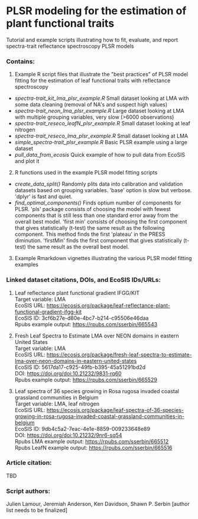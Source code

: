 # PLSR modeling for the estimation of plant functional traits
Tutorial and example scripts illustrating how to fit, evaluate, and report spectra-trait reflectance spectroscopy PLSR models


### Contains:
1) Example R script files that illustrate the "best practices" of PLSR model fitting for the estimation of leaf functional traits with reflectance spectroscopy
  + _spectra-trait_kit_lma_plsr_example.R_  Small dataset looking at LMA with some data cleaning (removal of NA's and suspect high values)
  + _spectra-trait_neon_lma_plsr_example.R_ Large dataset looking at LMA with multiple grouping variables, very slow (>6000 observations)
  + _spectra-trait_reseco_leafN_plsr_example.R_ Small dataset looking at leaf nitrogen
  + _spectra-trait_reseco_lma_plsr_example.R_ Small dataset looking at LMA
  + _simple_spectra-trait_plsr_example.R_ Basic PLSR example using a large dataset
  + _pull_data_from_ecosis_ Quick example of how to pull data from EcoSIS and plot it

2) R functions used in the example PLSR model fitting scripts
  + _create_data_split()_ Randomly plits data into calibration and validation datasets based on grouping variables.  'base' option is slow but verbose.  'dplyr' is fast and quiet.
  + _find_optimal_components()_ Finds optium number of components for PLSR.  'pls' package consists of choosing the model with fewest components that is still less than one standard error away from the overall best model. 'first min' consists of choosing the first component that gives statistically (t-test) the same result as the following component. This method finds the first 'plateau' in the PRESS diminution.  'firstMin' finds the first component that gives statistically (t-test) the same result as the overall best model.
  

3) Example Rmarkdown vignettes illustrating the various PLSR model fitting examples

### Linked dataset citations, DOIs, and EcoSIS IDs/URLs: <br>
1) Leaf reflectance plant functional gradient IFGG/KIT <br>
Target variable: LMA <br>
EcoSIS URL: https://ecosis.org/package/leaf-reflectance-plant-functional-gradient-ifgg-kit <br>
EcoSIS ID: 3cf6b27e-d80e-4bc7-b214-c95506e46daa <br>
Rpubs example output: https://rpubs.com/sserbin/665543

2) Fresh Leaf Spectra to Estimate LMA over NEON domains in eastern United States <br>
Target variable: LMA <br>
EcoSIS URL: https://ecosis.org/package/fresh-leaf-spectra-to-estimate-lma-over-neon-domains-in-eastern-united-states <br>
EcoSIS ID: 5617da17-c925-49fb-b395-45a51291bd2d <br>
DOI: https://doi.org/doi:10.21232/9831-rq60 <br>
Rpubs example output: https://rpubs.com/sserbin/665529

3) Leaf spectra of 36 species growing in Rosa rugosa invaded coastal grassland communities in Belgium <br>
Target variable: LMA, leaf nitrogen <br>
EcoSIS URL: https://ecosis.org/package/leaf-spectra-of-36-species-growing-in-rosa-rugosa-invaded-coastal-grassland-communities-in-belgium <br>
EcoSIS ID: 9db4c5a2-7eac-4e1e-8859-009233648e89 <br>
DOI: https://doi.org/doi:10.21232/9nr6-sq54 <br>
Rpubs LMA example output: https://rpubs.com/sserbin/665512 <br>
Rpubs LeafN example output: https://rpubs.com/sserbin/665516

### Article citation:
TBD

### Script authors:
Julien Lamour, Jeremiah Anderson, Ken Davidson, Shawn P. Serbin [author list needs to be finalized]
